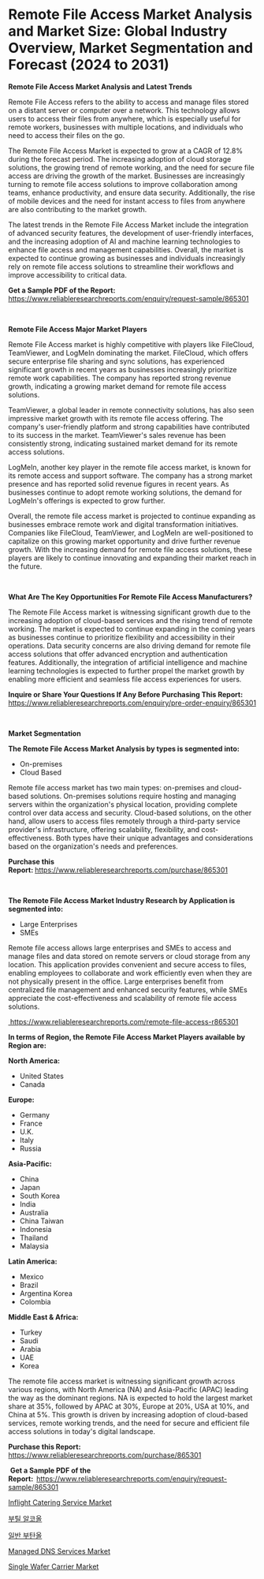 <p><h1>Remote File Access Market Analysis and Market Size: Global Industry Overview, Market Segmentation and Forecast (2024 to 2031)</h1></p><p><strong>Remote File Access Market Analysis and Latest Trends</strong></p>
<p><p>Remote File Access refers to the ability to access and manage files stored on a distant server or computer over a network. This technology allows users to access their files from anywhere, which is especially useful for remote workers, businesses with multiple locations, and individuals who need to access their files on the go.</p><p>The Remote File Access Market is expected to grow at a CAGR of 12.8% during the forecast period. The increasing adoption of cloud storage solutions, the growing trend of remote working, and the need for secure file access are driving the growth of the market. Businesses are increasingly turning to remote file access solutions to improve collaboration among teams, enhance productivity, and ensure data security. Additionally, the rise of mobile devices and the need for instant access to files from anywhere are also contributing to the market growth.</p><p>The latest trends in the Remote File Access Market include the integration of advanced security features, the development of user-friendly interfaces, and the increasing adoption of AI and machine learning technologies to enhance file access and management capabilities. Overall, the market is expected to continue growing as businesses and individuals increasingly rely on remote file access solutions to streamline their workflows and improve accessibility to critical data.</p></p>
<p><strong>Get a Sample PDF of the Report:&nbsp;</strong> <a href="https://www.reliableresearchreports.com/enquiry/request-sample/865301">https://www.reliableresearchreports.com/enquiry/request-sample/865301</a></p>
<p>&nbsp;</p>
<p><strong>Remote File Access Major Market Players</strong></p>
<p><p>Remote File Access market is highly competitive with players like FileCloud, TeamViewer, and LogMeIn dominating the market. FileCloud, which offers secure enterprise file sharing and sync solutions, has experienced significant growth in recent years as businesses increasingly prioritize remote work capabilities. The company has reported strong revenue growth, indicating a growing market demand for remote file access solutions.</p><p>TeamViewer, a global leader in remote connectivity solutions, has also seen impressive market growth with its remote file access offering. The company's user-friendly platform and strong capabilities have contributed to its success in the market. TeamViewer's sales revenue has been consistently strong, indicating sustained market demand for its remote access solutions.</p><p>LogMeIn, another key player in the remote file access market, is known for its remote access and support software. The company has a strong market presence and has reported solid revenue figures in recent years. As businesses continue to adopt remote working solutions, the demand for LogMeIn's offerings is expected to grow further.</p><p>Overall, the remote file access market is projected to continue expanding as businesses embrace remote work and digital transformation initiatives. Companies like FileCloud, TeamViewer, and LogMeIn are well-positioned to capitalize on this growing market opportunity and drive further revenue growth. With the increasing demand for remote file access solutions, these players are likely to continue innovating and expanding their market reach in the future.</p></p>
<p>&nbsp;</p>
<p><strong>What Are The Key Opportunities For Remote File Access Manufacturers?</strong></p>
<p><p>The Remote File Access market is witnessing significant growth due to the increasing adoption of cloud-based services and the rising trend of remote working. The market is expected to continue expanding in the coming years as businesses continue to prioritize flexibility and accessibility in their operations. Data security concerns are also driving demand for remote file access solutions that offer advanced encryption and authentication features. Additionally, the integration of artificial intelligence and machine learning technologies is expected to further propel the market growth by enabling more efficient and seamless file access experiences for users.</p></p>
<p><strong>Inquire or Share Your Questions If Any Before Purchasing This Report:</strong> <a href="https://www.reliableresearchreports.com/enquiry/pre-order-enquiry/865301">https://www.reliableresearchreports.com/enquiry/pre-order-enquiry/865301</a></p>
<p>&nbsp;</p>
<p><strong>Market Segmentation</strong></p>
<p><strong>The Remote File Access Market Analysis by types is segmented into:</strong></p>
<p><ul><li>On-premises</li><li>Cloud Based</li></ul></p>
<p><p>Remote file access market has two main types: on-premises and cloud-based solutions. On-premises solutions require hosting and managing servers within the organization's physical location, providing complete control over data access and security. Cloud-based solutions, on the other hand, allow users to access files remotely through a third-party service provider's infrastructure, offering scalability, flexibility, and cost-effectiveness. Both types have their unique advantages and considerations based on the organization's needs and preferences.</p></p>
<p><strong>Purchase this Report:&nbsp;</strong><a href="https://www.reliableresearchreports.com/purchase/865301">https://www.reliableresearchreports.com/purchase/865301</a></p>
<p>&nbsp;</p>
<p><strong>The Remote File Access Market Industry Research by Application is segmented into:</strong></p>
<p><ul><li>Large Enterprises</li><li>SMEs</li></ul></p>
<p><p>Remote file access allows large enterprises and SMEs to access and manage files and data stored on remote servers or cloud storage from any location. This application provides convenient and secure access to files, enabling employees to collaborate and work efficiently even when they are not physically present in the office. Large enterprises benefit from centralized file management and enhanced security features, while SMEs appreciate the cost-effectiveness and scalability of remote file access solutions.</p></p>
<p><a href="https://www.reliableresearchreports.com/remote-file-access-r865301">&nbsp;https://www.reliableresearchreports.com/remote-file-access-r865301</a></p>
<p><strong>In terms of Region, the Remote File Access Market Players available by Region are:</strong></p>
<p>
    <p> <strong> North America: </strong>
        <ul>
            <li>United States</li>
            <li>Canada</li>
        </ul>
        </p> 
    <p> <strong> Europe: </strong>
        <ul>
            <li>Germany</li>
            <li>France</li>
            <li>U.K.</li>
            <li>Italy</li>
            <li>Russia</li>
        </ul>
        </p> 
    <p> <strong> Asia-Pacific: </strong>
        <ul>
            <li>China</li>
            <li>Japan</li>
            <li>South Korea</li>
            <li>India</li>
            <li>Australia</li>
            <li>China Taiwan</li>
            <li>Indonesia</li>
            <li>Thailand</li>
            <li>Malaysia</li>
        </ul>
        </p> 
    <p> <strong> Latin America: </strong>
        <ul>
            <li>Mexico</li>
            <li>Brazil</li>
            <li>Argentina Korea</li>
            <li>Colombia</li>
        </ul>
        </p> 
    <p> <strong> Middle East & Africa: </strong>
        <ul>
            <li>Turkey</li>
            <li>Saudi</li>
            <li>Arabia</li>
            <li>UAE</li>
            <li>Korea</li>
        </ul>
    </p>
    </p>
<p><p>The remote file access market is witnessing significant growth across various regions, with North America (NA) and Asia-Pacific (APAC) leading the way as the dominant regions. NA is expected to hold the largest market share at 35%, followed by APAC at 30%, Europe at 20%, USA at 10%, and China at 5%. This growth is driven by increasing adoption of cloud-based services, remote working trends, and the need for secure and efficient file access solutions in today's digital landscape.</p></p>
<p><strong>Purchase this Report: </strong><a href="https://www.reliableresearchreports.com/purchase/865301">https://www.reliableresearchreports.com/purchase/865301</a></p>
<p>&nbsp;<strong>Get a Sample PDF of the Report:&nbsp;&nbsp;</strong><a href="https://www.reliableresearchreports.com/enquiry/request-sample/865301">https://www.reliableresearchreports.com/enquiry/request-sample/865301</a></p>
<p><strong></strong></p>
<p><p><a href="https://www.linkedin.com/pulse/inflight-catering-service-market-size-evaluating-its-trends-fq3qe?trackingId=pS7%2BDyJDVokjXACjWpfamA%3D%3D">Inflight Catering Service Market</a></p><p><a href="https://github.com/JeromeRtyau89966/Market-Research-Report-List-1/blob/main/230035250240.md">부틸 알코올</a></p><p><a href="https://github.com/hook46569/Market-Research-Report-List-1/blob/main/619219050241.md">일반 부탄올</a></p><p><a href="https://github.com/lorenzaSchmeler/Market-Research-Report-List-1/blob/main/managed-dns-services-market.md">Managed DNS Services Market</a></p><p><a href="https://www.linkedin.com/pulse/single-wafer-carrier-market-analysis-its-cagr-segmentation-dxbef?trackingId=eaNocjRAXXipjOEPsD48EA%3D%3D">Single Wafer Carrier Market</a></p></p>